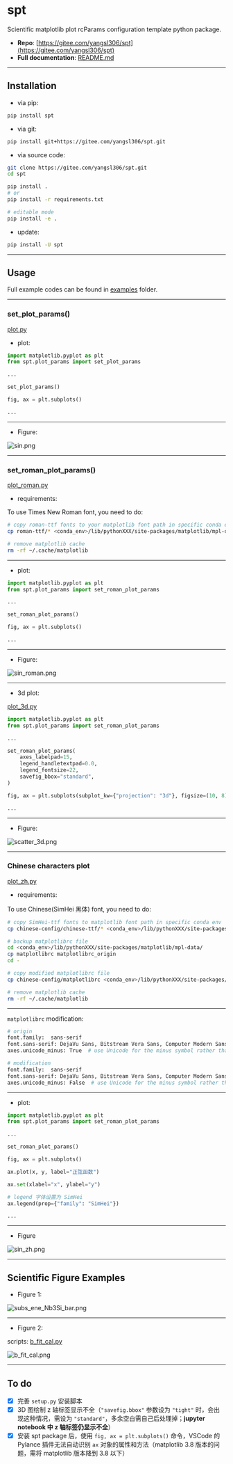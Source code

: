 # spt

Scientific matplotlib plot rcParams configuration template python package.

- **Repo**: [https://gitee.com/yangsl306/spt](https://gitee.com/yangsl306/spt)
- **Full documentation**: [README.md](https://gitee.com/yangsl306/spt/README.md)

---

## Installation

- via pip:

```bash
pip install spt
```

- via git:

```bash
pip install git+https://gitee.com/yangsl306/spt.git
```

- via source code:

```bash
git clone https://gitee.com/yangsl306/spt.git
cd spt

pip install .
# or 
pip install -r requirements.txt

# editable mode
pip install -e .
```

- update:

```bash
pip install -U spt
```

---

## Usage

Full example codes can be found in [examples](./examples) folder.

---

### set_plot_params()

[plot.py](./examples/plot.py)

- plot:

```python
import matplotlib.pyplot as plt
from spt.plot_params import set_plot_params

...

set_plot_params()

fig, ax = plt.subplots()

...

```

---

- Figure:

![sin.png](./assets/sin.png)

---

### set_roman_plot_params()

[plot_roman.py](./examples/plot_roman.py)

- requirements:

To use Times New Roman font, you need to do:

```bash
# copy roman-ttf fonts to your matplotlib font path in specific conda env
cp roman-ttf/* <conda_env>/lib/pythonXXX/site-packages/matplotlib/mpl-data/fonts/ttf/

# remove matplotlib cache
rm -rf ~/.cache/matplotlib
```

---

- plot:

```python
import matplotlib.pyplot as plt
from spt.plot_params import set_roman_plot_params

...

set_roman_plot_params()

fig, ax = plt.subplots()

...

```

---

- Figure:

![sin_roman.png](./assets/sin_roman.png)

---

- 3d plot:

[plot_3d.py](./examples/plot_3d.py)

```python
import matplotlib.pyplot as plt
from spt.plot_params import set_roman_plot_params

...

set_roman_plot_params(
    axes_labelpad=15,
    legend_handletextpad=0.0,
    legend_fontsize=22,
    savefig_bbox="standard",
)

fig, ax = plt.subplots(subplot_kw={"projection": "3d"}, figsize=(10, 8))

...

```

---

- Figure:

![scatter_3d.png](./assets/scatter_3d.png)

---

### Chinese characters plot

[plot_zh.py](./examples/plot_zh.py)

- requirements:

To use Chinese(SimHei 黑体) font, you need to do:

```bash
# copy SimHei-ttf fonts to matplotlib font path in specific conda env
cp chinese-config/chinese-ttf/* <conda_env>/lib/pythonXXX/site-packages/matplotlib/mpl-data/fonts/ttf/

# backup matplotlibrc file
cd <conda_env>/lib/pythonXXX/site-packages/matplotlib/mpl-data/
cp matplotlibrc matplotlibrc_origin
cd -

# copy modified matplotlibrc file
cp chinese-config/matplotlibrc <conda_env>/lib/pythonXXX/site-packages/matplotlib/mpl-data/

# remove matplotlib cache
rm -rf ~/.cache/matplotlib
```

---

`matplotlibrc` modification:

```bash
# origin 
font.family:  sans-serif
font.sans-serif: DejaVu Sans, Bitstream Vera Sans, Computer Modern Sans Serif, Lucida Grande, Verdana, Geneva, Lucid, Arial, Helvetica, Avant Garde, sans-serif
axes.unicode_minus: True  # use Unicode for the minus symbol rather than hyphen.  See

# modification
font.family:  sans-serif
font.sans-serif: DejaVu Sans, Bitstream Vera Sans, Computer Modern Sans Serif, Lucida Grande, Verdana, Geneva, Lucid, Arial, Helvetica, Avant Garde, sans-serif, SimHei, Times New Roman, Times
axes.unicode_minus: False  # use Unicode for the minus symbol rather than hyphen.  See
```

---

- plot:

```python
import matplotlib.pyplot as plt
from spt.plot_params import set_roman_plot_params

...

set_roman_plot_params()

fig, ax = plt.subplots()

ax.plot(x, y, label="正弦函数")

ax.set(xlabel="x", ylabel="y")

# legend 字体设置为 SimHei
ax.legend(prop={"family": "SimHei"})

...

```

---

- Figure

![sin_zh.png](./assets/sin_zh.png)

---

## Scientific Figure Examples

- Figure 1:

![subs_ene_Nb3Si_bar.png](./assets/subs_ene_Nb3Si_bar.png)

---

- Figure 2:

scripts: [b_fit_cal.py](./examples/fit-cal-b-plot/b_fit_cal.py)

![b_fit_cal.png](./assets/b_fit_cal.png)

---

## To do

- [x] 完善 `setup.py` 安装脚本
- [x] 3D 图绘制 z 轴标签显示不全（`"savefig.bbox"` 参数设为 `"tight"` 时，会出现这种情况，需设为 `"standard"`，多余空白需自己后处理掉；**jupyter notebook 中 z 轴标签仍显示不全**）
- [x] 安装 spt package 后，使用 `fig, ax = plt.subplots()` 命令，VSCode 的 Pylance 插件无法自动识别 `ax` 对象的属性和方法（matplotlib 3.8 版本的问题，需将 matplotlib 版本降到 3.8 以下）
